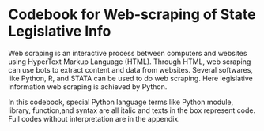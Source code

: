# Codebook for Web-scraping of State Legislative Info


Web scraping is an interactive process between computers and websites using HyperText Markup Language (HTML). Through HTML, web scraping can use bots to extract content and data from websites. Several softwares, like Python, R, and STATA can be used to do web scraping. Here legislative information web scraping is achieved by Python.

In this codebook, special Python language terms like Python module, library, function,and syntax are all italic and texts in the box represent code. Full codes without interpretation are in the appendix.

```{tableofcontents}
```
